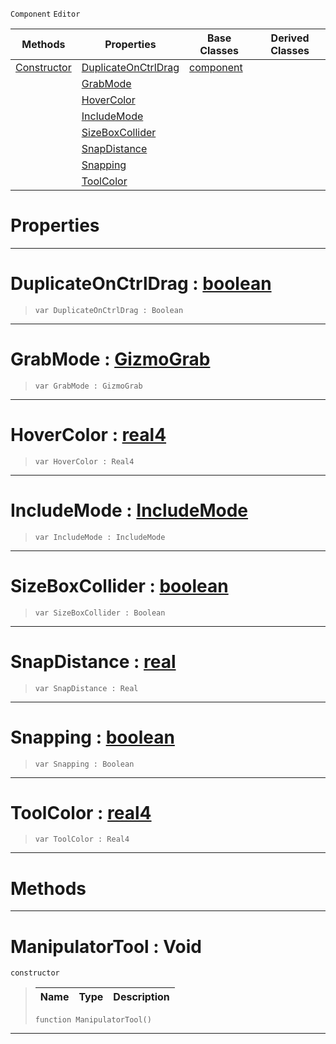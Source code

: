  `Component` `Editor`



|Methods|Properties|Base Classes|Derived Classes|
|---|---|---|---|
|[ Constructor](https://github.com/zeroengineteam/ZeroDocs/blob/master/code_reference/class_reference/manipulatortool.markdown#manipulatortool-void)|[ DuplicateOnCtrlDrag](https://github.com/zeroengineteam/ZeroDocs/blob/master/code_reference/class_reference/manipulatortool.markdown#duplicateonctrldrag-zero)|[component](https://github.com/zeroengineteam/ZeroDocs/blob/master/code_reference/class_reference/component.markdown)| |
| |[ GrabMode](https://github.com/zeroengineteam/ZeroDocs/blob/master/code_reference/class_reference/manipulatortool.markdown#grabmode-zero-engine-doc)| | |
| |[ HoverColor](https://github.com/zeroengineteam/ZeroDocs/blob/master/code_reference/class_reference/manipulatortool.markdown#hovercolor-zero-engine-d)| | |
| |[ IncludeMode](https://github.com/zeroengineteam/ZeroDocs/blob/master/code_reference/class_reference/manipulatortool.markdown#includemode-zero-engine)| | |
| |[ SizeBoxCollider](https://github.com/zeroengineteam/ZeroDocs/blob/master/code_reference/class_reference/manipulatortool.markdown#sizeboxcollider-zero-eng)| | |
| |[ SnapDistance](https://github.com/zeroengineteam/ZeroDocs/blob/master/code_reference/class_reference/manipulatortool.markdown#snapdistance-zero-engine)| | |
| |[ Snapping](https://github.com/zeroengineteam/ZeroDocs/blob/master/code_reference/class_reference/manipulatortool.markdown#snapping-zero-engine-doc)| | |
| |[ ToolColor](https://github.com/zeroengineteam/ZeroDocs/blob/master/code_reference/class_reference/manipulatortool.markdown#toolcolor-zero-engine-do)| | |


 #  Properties


---  
 #  DuplicateOnCtrlDrag : [boolean](https://github.com/zeroengineteam/ZeroDocs/blob/master/code_reference/nada_base_types/boolean.markdown)

> 
> ``` lang=cpp, name=Nada
> var DuplicateOnCtrlDrag : Boolean


---  
 #  GrabMode : [GizmoGrab](https://github.com/zeroengineteam/ZeroDocs/blob/master/code_reference/enum_reference.markdown#gizmograb)

> 
> ``` lang=cpp, name=Nada
> var GrabMode : GizmoGrab


---  
 #  HoverColor : [real4](https://github.com/zeroengineteam/ZeroDocs/blob/master/code_reference/nada_base_types/real4.markdown)

> 
> ``` lang=cpp, name=Nada
> var HoverColor : Real4


---  
 #  IncludeMode : [IncludeMode](https://github.com/zeroengineteam/ZeroDocs/blob/master/code_reference/enum_reference.markdown#includemode)

> 
> ``` lang=cpp, name=Nada
> var IncludeMode : IncludeMode


---  
 #  SizeBoxCollider : [boolean](https://github.com/zeroengineteam/ZeroDocs/blob/master/code_reference/nada_base_types/boolean.markdown)

> 
> ``` lang=cpp, name=Nada
> var SizeBoxCollider : Boolean


---  
 #  SnapDistance : [real](https://github.com/zeroengineteam/ZeroDocs/blob/master/code_reference/nada_base_types/real.markdown)

> 
> ``` lang=cpp, name=Nada
> var SnapDistance : Real


---  
 #  Snapping : [boolean](https://github.com/zeroengineteam/ZeroDocs/blob/master/code_reference/nada_base_types/boolean.markdown)

> 
> ``` lang=cpp, name=Nada
> var Snapping : Boolean


---  
 #  ToolColor : [real4](https://github.com/zeroengineteam/ZeroDocs/blob/master/code_reference/nada_base_types/real4.markdown)

> 
> ``` lang=cpp, name=Nada
> var ToolColor : Real4


---  
 #  Methods


---  
 #  ManipulatorTool : Void

 `constructor`

> 
> |Name|Type|Description|
> |---|---|---|
> ``` lang=cpp, name=Nada
> function ManipulatorTool()
> ``` 


---  
 

 